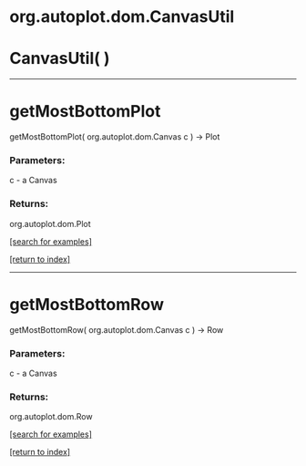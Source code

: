 # org.autoplot.dom.CanvasUtil



# CanvasUtil( )


***
<a name="getMostBottomPlot"></a>
# getMostBottomPlot
getMostBottomPlot( org.autoplot.dom.Canvas c ) &rarr; Plot



### Parameters:
c - a Canvas

### Returns:
org.autoplot.dom.Plot


<a href="https://github.com/autoplot/dev/search?q=getMostBottomPlot&unscoped_q=getMostBottomPlot">[search for examples]</a>

<a href="https://github.com/autoplot/documentation/blob/master/javadoc/index-all.md">[return to index]</a>

***
<a name="getMostBottomRow"></a>
# getMostBottomRow
getMostBottomRow( org.autoplot.dom.Canvas c ) &rarr; Row



### Parameters:
c - a Canvas

### Returns:
org.autoplot.dom.Row


<a href="https://github.com/autoplot/dev/search?q=getMostBottomRow&unscoped_q=getMostBottomRow">[search for examples]</a>

<a href="https://github.com/autoplot/documentation/blob/master/javadoc/index-all.md">[return to index]</a>

